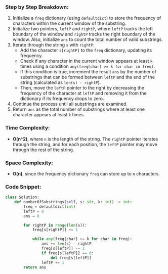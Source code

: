 ### Step by Step Breakdown:
1. Initialize a `freq` dictionary (using `defaultdict`) to store the frequency of characters within the current window of the substring.
2. Initialize two pointers, `leftP` and `rightP`, where `leftP` tracks the left boundary of the window and `rightP` tracks the right boundary of the window. Also, initialize `ans` to count the total number of valid substrings.
3. Iterate through the string `s` with `rightP`:
   - Add the character `s[rightP]` to the `freq` dictionary, updating its frequency.
   - Check if any character in the current window appears at least `k` times using a condition `any(freq[char] >= k for char in freq)`. 
   - If this condition is true, increment the result `ans` by the number of substrings that can be formed between `leftP` and the end of the string (calculated as `len(s) - rightP`).
   - Then, move the `leftP` pointer to the right by decreasing the frequency of the character at `leftP` and removing it from the dictionary if its frequency drops to zero.
4. Continue the process until all substrings are examined.
5. Return `ans` as the total number of substrings where at least one character appears at least `k` times.

### Time Complexity:
- **O(n^2)**, where `n` is the length of the string. The `rightP` pointer iterates through the string, and for each position, the `leftP` pointer may move through the rest of the string.

### Space Complexity:
- **O(n)**, since the frequency dictionary `freq` can store up to `n` characters.

### Code Snippet:
```python
class Solution:
    def numberOfSubstrings(self, s: str, k: int) -> int:
        freq = defaultdict(int)
        leftP = 0
        ans = 0

        for rightP in range(len(s)):
            freq[s[rightP]] += 1

            while any(freq[char] >= k for char in freq):
                ans += len(s) - rightP
                freq[s[leftP]] -= 1
                if freq[s[leftP]] == 0:
                    del freq[s[leftP]]
                leftP += 1
        return ans

